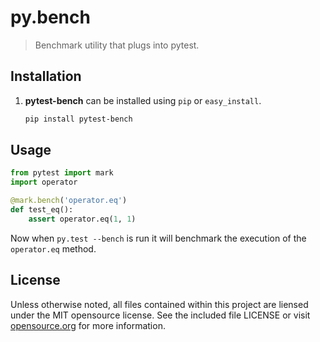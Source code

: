 # py.bench
> Benchmark utility that plugs into pytest.

## Installation

1. **pytest-bench** can be installed using `pip` or `easy_install`.

   ```sh
   pip install pytest-bench
   ```

## Usage

```python
from pytest import mark
import operator

@mark.bench('operator.eq')
def test_eq():
    assert operator.eq(1, 1)
```

Now when `py.test --bench` is run it will benchmark the execution of the `operator.eq` method.

## License

Unless otherwise noted, all files contained within this project are liensed under the MIT opensource license. See the included file LICENSE or visit [opensource.org][] for more information.

[opensource.org]: http://opensource.org/licenses/MIT
